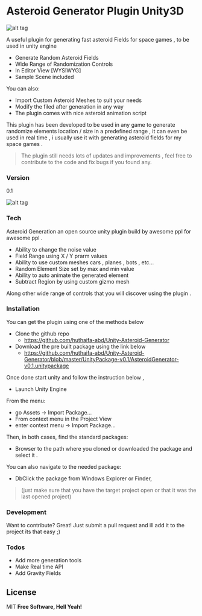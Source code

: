 # Asteroid Generator Plugin Unity3D
![alt tag](https://github.com/huthaifa-abd/Unity-Asteroid-Generator/blob/master/Docs/Images/Logo.png?raw=true)

A useful plugin for generating fast asteroid Fields for space games , to be used in unity engine

  - Generate Random Asteroid Fields
  - Wide Range of Randomization Controls
  - In Editor View [WYSIWYG] 
  - Sample Scene included

You can also:
  - Import Custom Asteroid Meshes to suit your needs
  - Modify the filed after generation in any way 
  - The plugin comes with nice asteroid animation script

This plugin has been developed to be used in any game to generate randomize elements location / size in a predefined range , it can even be used in real time , i usually use it with generating asteroid fields for my space games . 

>The plugin still needs lots of updates and improvements , feel free to contribute to the code and fix bugs if you found any. 

### Version
0.1

![alt tag](https://github.com/huthaifa-abd/Unity-Asteroid-Generator/blob/master/Docs/Images/Asteroid%20Generator%20-%20Showcase%2001.png?raw=true)

### Tech

Asteroid Generation an open source unity plugin build by awesome ppl for awesome ppl .

* Ability to change the noise value 
* Field Range using X / Y prarm values
* Ability to use custom meshes cars , planes , bots , etc...
* Random Element Size set by max and min value
* Ability to auto animate the generated element
* Subtract Region by using custom gizmo mesh 

Along other wide range of controls that you will discover using the plugin . 

### Installation

You can get the plugin using one of the methods below 

* Clone the github repo 
    * https://github.com/huthaifa-abd/Unity-Asteroid-Generator
* Download the pre built package using the link below 
    * https://github.com/huthaifa-abd/Unity-Asteroid-Generator/blob/master/UnityPackage-v0.1/AsteroidGenerator-v0.1.unitypackage

Once done start unity and follow the instruction below , 

* Launch Unity Engine

From the menu:
* go Assets -> Import Package...
* From context menu in the Project View
* enter context menu -> Import Package...

Then, in both cases, find the standard packages:
* Browser to the path where you cloned or downloaded the package and select it .

You can also navigate to the needed package:

* DbClick the package from Windows Explorer or Finder,
>(just make sure that you have the target project open or that it was the last opened project)


### Development

Want to contribute? Great! Just submit a pull request and ill add it to the project its that easy ;)

### Todos

 - Add more generation tools
 - Make Real time API
 - Add Gravity Fields

License
----
MIT
**Free Software, Hell Yeah!**
